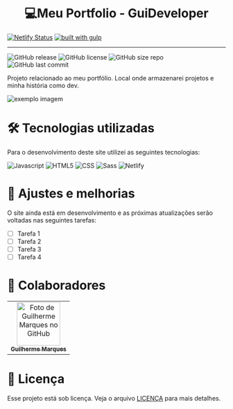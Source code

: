 <h1 align="center"><strong>💻Meu Portfolio - GuiDeveloper</strong></h1>

[![Netlify Status](https://api.netlify.com/api/v1/badges/7808df78-4ac5-4317-9e54-a7e22fae480e/deploy-status)](https://app.netlify.com/sites/guideveloper/deploys)
[![built with gulp](https://img.shields.io/badge/gulp-builds_this_project-eb4a4b.svg?logo=data%3Aimage%2Fpng%3Bbase64%2CiVBORw0KGgoAAAANSUhEUgAAAAYAAAAOCAMAAAA7QZ0XAAAABlBMVEUAAAD%2F%2F%2F%2Bl2Z%2FdAAAAAXRSTlMAQObYZgAAABdJREFUeAFjAAFGRjSSEQzwUgwQkjAFAAtaAD0Ls2nMAAAAAElFTkSuQmCC)](http://gulpjs.com/)

----

![GitHub release](https://img.shields.io/github/v/release/guirodriguezz/guideveloper?include_prereleases&style=for-the-badge)
![GitHub license](https://img.shields.io/github/license/guirodriguezz/guideveloper?style=for-the-badge)
![GitHub size repo](https://img.shields.io/github/repo-size/guirodriguezz/guideveloper?style=for-the-badge)
![GitHub last commit](https://img.shields.io/github/last-commit/guirodriguezz/guideveloper?style=for-the-badge)

Projeto relacionado ao meu portfólio. Local onde armazenarei projetos e minha história como dev.

<img src="https://raw.githubusercontent.com/iuricode/README-template/main/README-repository/exemplo-image.png" alt="exemplo imagem">

<h1 align="left"><strong>🛠 Tecnologias utilizadas</strong></h1>

Para o desenvolvimento deste site utilizei as seguintes tecnologias:

<p align="left">
  <img src="https://img.shields.io/badge/JavaScript-F7DF1E?style=for-the-badge&logo=javascript&logoColor=black" alt="Javascript"/>
  <img src="https://img.shields.io/badge/HTML-239120?style=for-the-badge&logo=html5&logoColor=white" alt="HTML5"/>
  <img src="https://img.shields.io/badge/CSS-239120?&style=for-the-badge&logo=css3&logoColor=white" alt="CSS"/>
  <img src="https://img.shields.io/badge/Sass-CC6699?style=for-the-badge&logo=sass&logoColor=white" alt="Sass"/>
  <img src="https://img.shields.io/badge/Netlify-00C7B7?style=for-the-badge&logo=netlify&logoColor=white" alt="Netlify"/>
  
</p>

<h1 align="left"><strong>📌 Ajustes e melhorias</strong></h1>

O site ainda está em desenvolvimento e as próximas atualizações serão voltadas nas seguintes tarefas:

- [ ] Tarefa 1
- [ ] Tarefa 2
- [ ] Tarefa 3
- [ ] Tarefa 4

<h1 align="left"><strong>🤝 Colaboradores</strong></h1>

<table>
  <tr>
    <td align="center">
      <a href="https://github.com/guirodriguezz">
        <img src="https://avatars2.githubusercontent.com/u/32783994?s=460&u=2addef7630c3998e12be9a29432a2328d33e0ef0&v=4" width="100px;" alt="Foto de Guilherme Marques no GitHub"/><br>
        <sub>
          <b>Guilherme Marques</b>
        </sub>
      </a>
    </td>
  </tr>
</table>

<h1 align="left"><strong>📝 Licença</strong></h1>

Esse projeto está sob licença. Veja o arquivo [LICENÇA](LICENSE) para mais detalhes.
